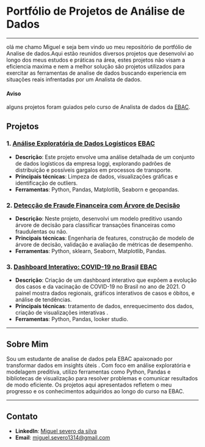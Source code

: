 # Portfólio de Projetos de Análise de Dados
---

olá me chamo Miguel e seja bem vindo uo meu repositório de portfólio de Analise de dados.Aqui estão reunidos diversos projetos que desenvolvi ao longo dos meus estudos e práticas na área, estes projetos não visam a eficiencia maxima e nem a melhor solução são projetos utilizados para exercitar as ferramentas de analise de dados buscando experiencia em situações reais infrentadas por um Analista de dados.

#### Aviso
alguns projetos foram guiados pelo curso de Analista de dados da  [EBAC](https://ebaconline.com.br/).


## Projetos

### 1. [Análise Exploratória de Dados Logísticos](https://github.com/Miguelmss/portfolio-analista-de-dados/tree/main/Análise%20de%20dados%20logísticos) [EBAC](https://ebaconline.com.br/)
- **Descrição**: Este projeto envolve uma análise detalhada de um conjunto de dados logísticos da empresa loggi, explorando padrões de distribuição e possíveis gargalos em processos de transporte.
- **Principais técnicas**: Limpeza de dados, visualizações gráficas e identificação de outliers.
- **Ferramentas**: Python, Pandas, Matplotlib, Seaborn e geopandas.

### 2. [Detecção de Fraude Financeira com Árvore de Decisão](https://github.com/Miguelmss/portfolio-analista-de-dados/tree/main/arvore%20de%20decisão%20fraude%20financeira)
- **Descrição**: Neste projeto, desenvolvi um modelo preditivo usando árvore de decisão para classificar transações financeiras como fraudulentas ou não.
- **Principais técnicas**: Engenharia de features, construção de modelo de árvore de decisão, validação e avaliação de métricas de desempenho.
- **Ferramentas**: Python, sklearn, Seaborn, Matplotlib, Pandas.

### 3. [Dashboard Interativo: COVID-19 no Brasil](https://github.com/Miguelmss/portfolio-analista-de-dados/tree/main/dashboard%20de%20dados) [EBAC](https://ebaconline.com.br/)
- **Descrição**: Criação de um dashboard interativo que expõem a evolução dos casos e da vacinação de COVID-19 no Brasil no ano de 2021. O painel mostra dados regionais, gráficos interativos de casos e óbitos, e análise de tendências.
- **Principais técnicas**:  tratamento de dados, enrequecimento dos dados, criação de visualizações interativas .
- **Ferramentas**: Python, Pandas, looker studio.

---

## Sobre Mim

Sou um estudante de analise de dados pela EBAC apaixonado por transformar dados em insights úteis . Com foco em análise exploratória e modelagem preditiva, utilizo ferramentas como Python, Pandas e bibliotecas de visualização para resolver problemas e comunicar resultados de modo eficiente. Os projetos aqui apresentados refletem o meu progresso e os conhecimentos adquiridos ao longo do curso na EBAC.

---

## Contato

- **LinkedIn**: [Miguel severo da silva](https://www.linkedin.com/in/miguelseverodasilva/)
- **Email**: miguel.severo1314@gmail.com
